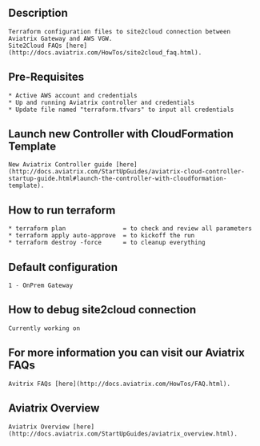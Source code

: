 Description
-----------
    Terraform configuration files to site2cloud connection between Aviatrix Gateway and AWS VGW.
    Site2Cloud FAQs [here](http://docs.aviatrix.com/HowTos/site2cloud_faq.html).

Pre-Requisites
--------------
    * Active AWS account and credentials
    * Up and running Aviatrix controller and credentials
    * Update file named "terraform.tfvars" to input all credentials

Launch new Controller with CloudFormation Template
--------------------------------------------------
    New Aviatrix Controller guide [here](http://docs.aviatrix.com/StartUpGuides/aviatrix-cloud-controller-startup-guide.html#launch-the-controller-with-cloudformation-template).

How to run terraform
--------------------
    * terraform plan                = to check and review all parameters
    * terraform apply auto-approve  = to kickoff the run
    * terraform destroy -force      = to cleanup everything 

Default configuration
---------------------
    1 - OnPrem Gateway

How to debug site2cloud connection
----------------------------------
    Currently working on 

For more information you can visit our Aviatrix FAQs
----------------------------------------------------
    Avitrix FAQs [here](http://docs.aviatrix.com/HowTos/FAQ.html).

Aviatrix Overview
-----------------
    Aviatrix Overview [here](http://docs.aviatrix.com/StartUpGuides/aviatrix_overview.html).

